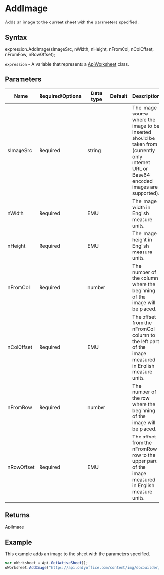 # AddImage

Adds an image to the current sheet with the parameters specified.

## Syntax

expression.AddImage(sImageSrc, nWidth, nHeight, nFromCol, nColOffset, nFromRow, nRowOffset);

`expression` - A variable that represents a [ApiWorksheet](../ApiWorksheet.md) class.

## Parameters

| **Name** | **Required/Optional** | **Data type** | **Default** | **Description** |
| ------------- | ------------- | ------------- | ------------- | ------------- |
| sImageSrc | Required | string |  | The image source where the image to be inserted should be taken from (currently only internet URL or Base64 encoded images are supported). |
| nWidth | Required | EMU |  | The image width in English measure units. |
| nHeight | Required | EMU |  | The image height in English measure units. |
| nFromCol | Required | number |  | The number of the column where the beginning of the image will be placed. |
| nColOffset | Required | EMU |  | The offset from the nFromCol column to the left part of the image measured in English measure units. |
| nFromRow | Required | number |  | The number of the row where the beginning of the image will be placed. |
| nRowOffset | Required | EMU |  | The offset from the nFromRow row to the upper part of the image measured in English measure units. |

## Returns

[ApiImage](../../ApiImage/ApiImage.md)

## Example

This example adds an image to the sheet with the parameters specified.

```javascript
var oWorksheet = Api.GetActiveSheet();
oWorksheet.AddImage("https://api.onlyoffice.com/content/img/docbuilder/examples/coordinate_aspects.png", 60 * 36000, 35 * 36000, 0, 2 * 36000, 0, 3 * 36000);
```
